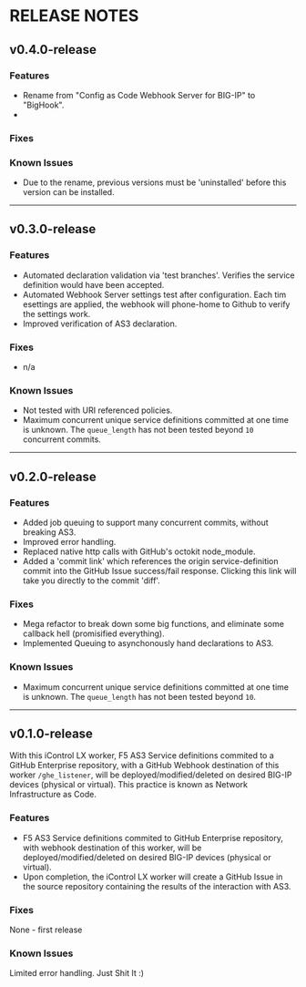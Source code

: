 # RELEASE NOTES

## v0.4.0-release

### Features

* Rename from "Config as Code Webhook Server for BIG-IP" to "BigHook".
* 

### Fixes

### Known Issues

* Due to the rename, previous versions must be 'uninstalled' before this version can be installed.

---

## v0.3.0-release

### Features

* Automated declaration validation via 'test branches'. Verifies the service definition would have been accepted. 
* Automated Webhook Server settings test after configuration. Each tim esettings are applied, the webhook will phone-home to Github to verify the settings work.
* Improved verification of AS3 declaration.

### Fixes

* n/a

### Known Issues

* Not tested with URI referenced policies.
* Maximum concurrent unique service definitions committed at one time is unknown. The `queue_length` has not been tested beyond `10` concurrent commits.

---

## v0.2.0-release
### Features

* Added job queuing to support many concurrent commits, without breaking AS3.
* Improved error handling.
* Replaced native http calls with GitHub's octokit node_module. 
* Added a 'commit link' which references the origin service-definition commit into the GitHub Issue success/fail response. Clicking this link will take you directly to the commit 'diff'.

### Fixes

* Mega refactor to break down some big functions, and eliminate some callback hell (promisified everything).
* Implemented Queuing to asynchonously hand declarations to AS3.

### Known Issues

* Maximum concurrent unique service definitions committed at one time is unknown. The `queue_length` has not been tested beyond `10`.

---
## v0.1.0-release

With this iControl LX worker, F5 AS3 Service definitions commited to a GitHub Enterprise repository, with a GitHub Webhook destination of this worker `/ghe_listener`, will be deployed/modified/deleted on desired BIG-IP devices (physical or virtual).
This practice is known as Network Infrastructure as Code.

### Features

* F5 AS3 Service definitions commited to GitHub Enterprise repository, with webhook destination of this worker, will be deployed/modified/deleted on desired BIG-IP devices (physical or virtual).
* Upon completion, the iControl LX worker will create a GitHub Issue in the source repository containing the results of the interaction with AS3.

### Fixes

None - first release

### Known Issues

Limited error handling. Just Shit It :)
